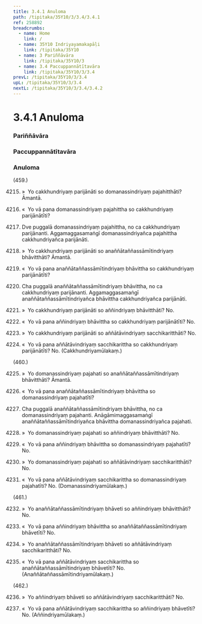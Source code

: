 ```yaml
---
title: 3.4.1 Anuloma
path: /tipitaka/35Y10/3/3.4/3.4.1
ref: 258892
breadcrumbs:
  - name: Home
    link: /
  - name: 35Y10 Indriyayamakapāḷi
    link: /tipitaka/35Y10
  - name: 3 Pariññāvāra
    link: /tipitaka/35Y10/3
  - name: 3.4 Paccuppannātītavāra
    link: /tipitaka/35Y10/3/3.4
prevL: /tipitaka/35Y10/3/3.4
upL: /tipitaka/35Y10/3/3.4
nextL: /tipitaka/35Y10/3/3.4/3.4.2
---
```


# 3.4.1 Anuloma

### Pariññāvāra

### Paccuppannātītavāra

### Anuloma

(459.)

4215. »  Yo cakkhundriyaṃ parijānāti so domanassindriyaṃ pajahitthāti? Āmantā.

4216. «  Yo vā pana domanassindriyaṃ pajahittha so cakkhundriyaṃ parijānātīti?

4217. Dve puggalā domanassindriyaṃ pajahittha, no ca cakkhundriyaṃ parijānanti. Aggamaggasamaṅgī domanassindriyañca pajahittha cakkhundriyañca parijānāti.

4218. »  Yo cakkhundriyaṃ parijānāti so anaññātaññassāmītindriyaṃ bhāvitthāti? Āmantā.

4219. «  Yo vā pana anaññātaññassāmītindriyaṃ bhāvittha so cakkhundriyaṃ parijānātīti?

4220. Cha puggalā anaññātaññassāmītindriyaṃ bhāvittha, no ca cakkhundriyaṃ parijānanti. Aggamaggasamaṅgī anaññātaññassāmītindriyañca bhāvittha cakkhundriyañca parijānāti.

4221. »  Yo cakkhundriyaṃ parijānāti so aññindriyaṃ bhāvitthāti? No.

4222. «  Yo vā pana aññindriyaṃ bhāvittha so cakkhundriyaṃ parijānātīti? No.

4223. »  Yo cakkhundriyaṃ parijānāti so aññātāvindriyaṃ sacchikaritthāti? No.

4224. «  Yo vā pana aññātāvindriyaṃ sacchikarittha so cakkhundriyaṃ parijānātīti? No. (Cakkhundriyamūlakaṃ.)

(460.)

4225. »  Yo domanassindriyaṃ pajahati so anaññātaññassāmītindriyaṃ bhāvitthāti? Āmantā.

4226. «  Yo vā pana anaññātaññassāmītindriyaṃ bhāvittha so domanassindriyaṃ pajahatīti?

4227. Cha puggalā anaññātaññassāmītindriyaṃ bhāvittha, no ca domanassindriyaṃ pajahanti. Anāgāmimaggasamaṅgī anaññātaññassāmītindriyañca bhāvittha domanassindriyañca pajahati.

4228. »  Yo domanassindriyaṃ pajahati so aññindriyaṃ bhāvitthāti? No.

4229. «  Yo vā pana aññindriyaṃ bhāvittha so domanassindriyaṃ pajahatīti? No.

4230. »  Yo domanassindriyaṃ pajahati so aññātāvindriyaṃ sacchikaritthāti? No.

4231. «  Yo vā pana aññātāvindriyaṃ sacchikarittha so domanassindriyaṃ pajahatīti? No. (Domanassindriyamūlakaṃ.)

(461.)

4232. »  Yo anaññātaññassāmītindriyaṃ bhāveti so aññindriyaṃ bhāvitthāti? No.

4233. «  Yo vā pana aññindriyaṃ bhāvittha so anaññātaññassāmītindriyaṃ bhāvetīti? No.

4234. »  Yo anaññātaññassāmītindriyaṃ bhāveti so aññātāvindriyaṃ sacchikaritthāti? No.

4235. «  Yo vā pana aññātāvindriyaṃ sacchikarittha so anaññātaññassāmītindriyaṃ bhāvetīti? No. (Anaññātaññassāmītindriyamūlakaṃ.)

(462.)

4236. »  Yo aññindriyaṃ bhāveti so aññātāvindriyaṃ sacchikaritthāti? No.

4237. «  Yo vā pana aññātāvindriyaṃ sacchikarittha so aññindriyaṃ bhāvetīti? No. (Aññindriyamūlakaṃ.)


